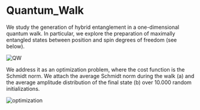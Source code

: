 # Quantum_Walk

We study the generation of hybrid entanglement in a one-dimensional quantum walk. In particular, we explore the preparation of maximally entangled states between position and spin degrees of freedom (see below). 

![QW](https://d3i71xaburhd42.cloudfront.net/2729a539407aa50d017a1a59ab539cae38fca579/2-Figure1-1.png)


We address it as an optimization problem, where the cost function is the Schmidt norm. We attach the average Schmidt norm during the walk (a) and the average amplitude distribution of the final state (b) over 10.000 random initializations. 

![optimization](https://d3i71xaburhd42.cloudfront.net/2729a539407aa50d017a1a59ab539cae38fca579/3-Figure5-1.png)
